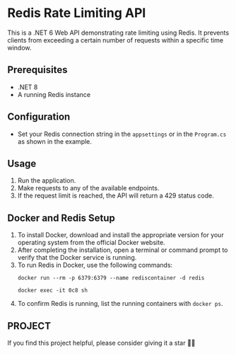 # Redis Rate Limiting API

This is a .NET 6 Web API demonstrating rate limiting using Redis. It prevents clients from exceeding a certain number of requests within a specific time window.

## Prerequisites
- .NET 8
- A running Redis instance

## Configuration
- Set your Redis connection string in the `appsettings` or in the `Program.cs` as shown in the example.

## Usage
1. Run the application.
2. Make requests to any of the available endpoints.
3. If the request limit is reached, the API will return a 429 status code.

## Docker and Redis Setup
1. To install Docker, download and install the appropriate version for your operating system from the official Docker website.
2. After completing the installation, open a terminal or command prompt to verify that the Docker service is running.
3. To run Redis in Docker, use the following commands:
   ```
   docker run --rm -p 6379:6379 --name rediscontainer -d redis
   ```
   ```
   docker exec -it 0c8 sh
   ```
4. To confirm Redis is running, list the running containers with `docker ps`.

## PROJECT
If you find this project helpful, please consider giving it a star 🌟🌟
